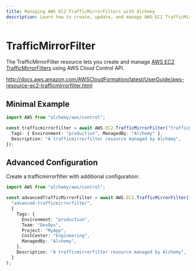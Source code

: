```yaml
---
title: Managing AWS EC2 TrafficMirrorFilters with Alchemy
description: Learn how to create, update, and manage AWS EC2 TrafficMirrorFilters using Alchemy Cloud Control.
---
```


# TrafficMirrorFilter

The TrafficMirrorFilter resource lets you create and manage [AWS EC2 TrafficMirrorFilters](https://docs.aws.amazon.com/ec2/latest/userguide/) using AWS Cloud Control API.

http://docs.aws.amazon.com/AWSCloudFormation/latest/UserGuide/aws-resource-ec2-trafficmirrorfilter.html

## Minimal Example

```ts
import AWS from "alchemy/aws/control";

const trafficmirrorfilter = await AWS.EC2.TrafficMirrorFilter("trafficmirrorfilter-example", {
  Tags: { Environment: "production", ManagedBy: "Alchemy" },
  Description: "A trafficmirrorfilter resource managed by Alchemy",
});
```

## Advanced Configuration

Create a trafficmirrorfilter with additional configuration:

```ts
import AWS from "alchemy/aws/control";

const advancedTrafficMirrorFilter = await AWS.EC2.TrafficMirrorFilter(
  "advanced-trafficmirrorfilter",
  {
    Tags: {
      Environment: "production",
      Team: "DevOps",
      Project: "MyApp",
      CostCenter: "Engineering",
      ManagedBy: "Alchemy",
    },
    Description: "A trafficmirrorfilter resource managed by Alchemy",
  }
);
```

